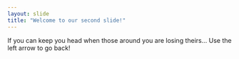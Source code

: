 ```yaml
---
layout: slide
title: "Welcome to our second slide!"
---
```

If you can keep you head when those around you are losing theirs...
Use the left arrow to go back!

